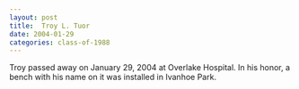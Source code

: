 ```yaml
---
layout: post
title:  Troy L. Tuor
date: 2004-01-29
categories: class-of-1988
---
```



Troy passed away on January 29, 2004 at Overlake Hospital. In his honor, a bench with his name on it was installed in Ivanhoe Park.



